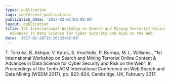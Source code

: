 ```yaml
---
types: publication
tags: conference_publications
publication_date: '2017-02-01T00:00:00'
layout: publication
title: 1st International Workshop on Search and Mining Terrorist Online Content &
  Advances in Data Science for Cyber Security and Risk on the Web
date: '2017-02-28T15:16:32+02:00'
---
```

<p>T. Tsikrika, B. Akhgar, V. Katos, S. Vrochidis, P. Burnap, M. L. Williams., "1st International Workshop on Search and Mining Terrorist Online Content &amp; Advances in Data Science for Cyber Security and Risk on the Web". In Proceedings of the Tenth ACM International Conference on Web Search and Data Mining (WSDM 2017), pp. 823-824, Cambridge, UK, February 2017.</p>
